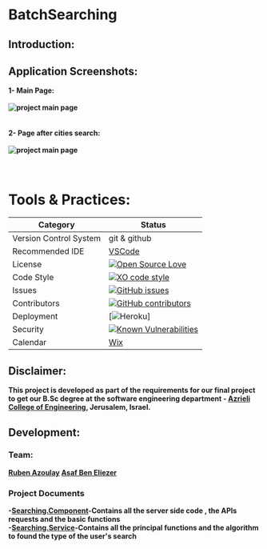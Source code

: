 # BatchSearching

## Introduction:
 

## Application Screenshots:
<b>1- Main Page:  <br><br>
![project main page](http://i63.tinypic.com/mhzoyo.png)<br><br><br>
<b>2- Page after cities search: <br><br>
![project main page](http://i67.tinypic.com/zu4ccl.png)<br><br><br>

# Tools & Practices:

|Category|Status|
|---|---|
| Version Control System| git & github |
| Recommended IDE | [VSCode](https://code.visualstudio.com) |
| License | [![Open Source Love](https://badges.frapsoft.com/os/mit/mit.svg?v=102)](https://github.com/ellerbrock/open-source-badge/) |
| Code Style | [![XO code style](https://img.shields.io/badge/code_style-XO-5ed9c7.svg)](https://github.com/rubenaz/BatchSearching) |
| Issues | [![GitHub issues](https://img.shields.io/github/issues/rubenaz/BatchSearching.svg?style=flat)](https://github.com/rubenaz/BatchSearching/issues) |
| Contributors | [![GitHub contributors](https://img.shields.io/github/contributors/rubenaz/BatchSearching.svg)](https://github.com/rubenaz/BatchSearching/graphs/contributors)|
| Deployment | [![Heroku](http://heroku-badge.herokuapp.com/?app=my-app&style=flat&svg=1&root=index.html)] |
| Security | [![Known Vulnerabilities](https://snyk.io/test/github/rubenaz/BatchSearching/badge.svg)](https://snyk.io/test/github/rubenaz/BatchSearching) |
|Calendar| [Wix](https://rubenazoulay90.wixsite.com/batchsearching)|

## Disclaimer:
This project is developed as part of the requirements for  our final project to get our B.Sc degree at the software engineering department - [Azrieli College of Engineering](http://www.jce.ac.il/), Jerusalem, Israel.

## Development:

### Team: 

[Ruben Azoulay](https://github.com/rubenaz)
[Asaf Ben Eliezer](https://github.com/asafbn)

### Project Documents
-[Searching.Component](https://github.com/rubenaz/BatchSearching/blob/master/src/app/searching/searching.component.ts)-Contains all the server side code , the APIs requests and the basic functions<br>
-[Searching.Service](https://github.com/rubenaz/BatchSearching/blob/master/src/app/searching/searching.service.ts)-Contains all the principal functions and the algorithm to found the type of the user's search
